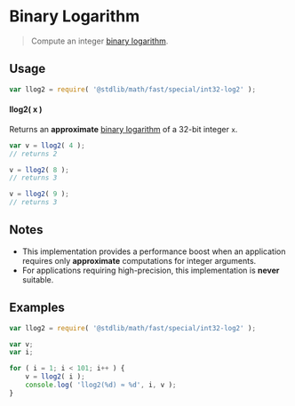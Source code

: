 # Binary Logarithm

> Compute an integer [binary logarithm][binary-logarithm].


<section class="intro">

</section>

<!-- /.intro -->


<section class="usage">

## Usage

``` javascript
var llog2 = require( '@stdlib/math/fast/special/int32-log2' );
```

#### llog2( x )

Returns an __approximate__ [binary logarithm][binary-logarithm] of a 32-bit integer `x`.

``` javascript
var v = llog2( 4 );
// returns 2

v = llog2( 8 );
// returns 3

v = llog2( 9 );
// returns 3
```

</section>

<!-- /.usage -->


<section class="notes">

## Notes

* This implementation provides a performance boost when an application requires only __approximate__ computations for integer arguments.
* For applications requiring high-precision, this implementation is __never__ suitable.

</section>

<!-- /.notes -->


<section class="examples">

## Examples

``` javascript
var llog2 = require( '@stdlib/math/fast/special/int32-log2' );

var v;
var i;

for ( i = 1; i < 101; i++ ) {
    v = llog2( i );
    console.log( 'llog2(%d) ≈ %d', i, v );
}
```

</section>

<!-- /.examples -->


<section class="links">

[binary-logarithm]: https://en.wikipedia.org/wiki/Binary_logarithm

</section>

<!-- /.links -->

